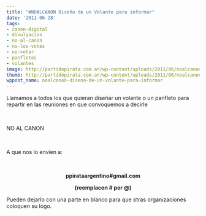 ```yaml
---
title: "#NOALCANON Diseño de un Volante para informar"
date: '2011-06-28'
tags:
- canon-digital
- divulgacion
- no-al-canon
- no-los-votes
- no-votar
- panfletos
- volantes
image: http://partidopirata.com.ar/wp-content/uploads/2011/06/noalcanon5_red.jpg
thumb: http://partidopirata.com.ar/wp-content/uploads/2011/06/noalcanon5_red.jpg
wppost_name: noalcanon-diseno-de-un-volante-para-informar
---
```


Llamamos a todos los que quieran diseñar un volante o un panfleto para repartir en las reuniones en que convoquemos a decirle

&nbsp;

NO AL CANON

&nbsp;

A que nos lo envíen a:

&nbsp;
<p style="text-align: center;"><strong>ppirataargentino#gmail.com</strong></p>
<p style="text-align: center;"><strong>(reemplacen # por @)</strong></p>
Pueden dejarlo con una parte en blanco para que otras organizaciones coloquen su logo.

&nbsp;
